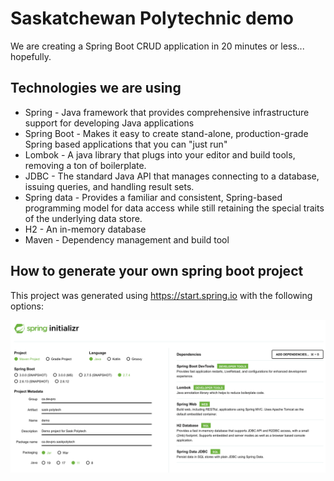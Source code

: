 # Saskatchewan Polytechnic demo

We are creating a Spring Boot CRUD application in 20 minutes or less... hopefully.

## Technologies we are using
* Spring - Java framework that provides comprehensive infrastructure support for developing Java applications
* Spring Boot - Makes it easy to create stand-alone, production-grade Spring based applications that you can "just run"
* Lombok - A java library that plugs into your editor and build tools, removing a ton of boilerplate.
* JDBC - The standard Java API that manages connecting to a database, issuing queries, and handling result sets.
* Spring data - Provides a familiar and consistent, Spring-based programming model for data access while still retaining the special traits of the underlying data store.
* H2 - An in-memory database
* Maven - Dependency management and build tool

## How to generate your own spring boot project
This project was generated using https://start.spring.io with the following options:

![sprint starter configuration](docs/spring-initializr.png)


